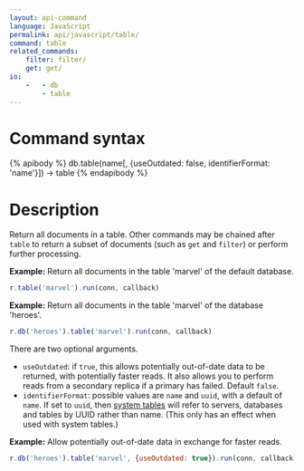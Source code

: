 ```yaml
---
layout: api-command
language: JavaScript
permalink: api/javascript/table/
command: table
related_commands:
    filter: filter/
    get: get/
io:
    -   - db
        - table
---
```


# Command syntax #

{% apibody %}
db.table(name[, {useOutdated: false, identifierFormat: 'name'}]) &rarr; table
{% endapibody %}

# Description #

Return all documents in a table. Other commands may be chained after `table` to return a subset of documents (such as `get` and `filter`) or perform further processing.

__Example:__ Return all documents in the table 'marvel' of the default database.

```js
r.table('marvel').run(conn, callback)
```

__Example:__ Return all documents in the table 'marvel' of the database 'heroes'.

```js
r.db('heroes').table('marvel').run(conn, callback)
```

There are two optional arguments.

* `useOutdated`: if `true`, this allows potentially out-of-date data to be returned, with potentially faster reads. It also allows you to perform reads from a secondary replica if a primary has failed. Default `false`.
* `identifierFormat`: possible values are `name` and `uuid`, with a default of `name`. If set to `uuid`, then [system tables](/docs/system-tables/) will refer to servers, databases and tables by UUID rather than name. (This only has an effect when used with system tables.)

__Example:__ Allow potentially out-of-date data in exchange for faster reads.

```js
r.db('heroes').table('marvel', {useOutdated: true}).run(conn, callback)
```
